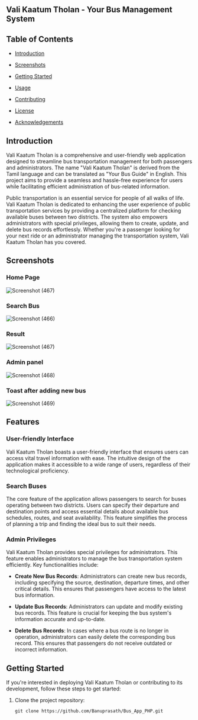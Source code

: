 ## Vali Kaatum Tholan - Your Bus Management System

## Table of Contents

- [Introduction](#introduction)

-  [Screenshots](#Screenshots)
- [Getting Started](#getting-started)
- [Usage](#usage)
- [Contributing](#contributing)
- [License](#license)
- [Acknowledgements](#acknowledgements)

## Introduction

Vali Kaatum Tholan is a comprehensive and user-friendly web application designed to streamline bus transportation management for both passengers and administrators. The name "Vali Kaatum Tholan" is derived from the Tamil language and can be translated as "Your Bus Guide" in English. This project aims to provide a seamless and hassle-free experience for users while facilitating efficient administration of bus-related information.

Public transportation is an essential service for people of all walks of life. Vali Kaatum Tholan is dedicated to enhancing the user experience of public transportation services by providing a centralized platform for checking available buses between two districts. The system also empowers administrators with special privileges, allowing them to create, update, and delete bus records effortlessly. Whether you're a passenger looking for your next ride or an administrator managing the transportation system, Vali Kaatum Tholan has you covered.

## Screenshots
### Home Page
![Screenshot (467)](https://github.com/Banuprasath/Bus_App_PHP/assets/92842537/246979ff-34d1-4e73-a9bf-c6e4ed6e812a)


### Search Bus
![Screenshot (466)](https://github.com/Banuprasath/Bus_App_PHP/assets/92842537/c2d14420-5bc4-43f7-835d-f9e1b3a43bcd)


### Result
![Screenshot (467)](https://github.com/Banuprasath/Bus_App_PHP/assets/92842537/15dc5977-a99a-4bcc-9e8c-e4738f56e24c)


### Admin panel
![Screenshot (468)](https://github.com/Banuprasath/Bus_App_PHP/assets/92842537/2426e072-b5ad-4d60-a53e-e2e38c394931)

### Toast after adding new bus

![Screenshot (469)](https://github.com/Banuprasath/Bus_App_PHP/assets/92842537/5bd952f6-7b2e-47d9-9510-2c261bc0e1b4)

## Features

### User-friendly Interface

Vali Kaatum Tholan boasts a user-friendly interface that ensures users can access vital travel information with ease. The intuitive design of the application makes it accessible to a wide range of users, regardless of their technological proficiency.

### Search Buses

The core feature of the application allows passengers to search for buses operating between two districts. Users can specify their departure and destination points and access essential details about available bus schedules, routes, and seat availability. This feature simplifies the process of planning a trip and finding the ideal bus to suit their needs.

### Admin Privileges

Vali Kaatum Tholan provides special privileges for administrators. This feature enables administrators to manage the bus transportation system efficiently. Key functionalities include:

- **Create New Bus Records**: Administrators can create new bus records, including specifying the source, destination, departure times, and other critical details. This ensures that passengers have access to the latest bus information.

- **Update Bus Records**: Administrators can update and modify existing bus records. This feature is crucial for keeping the bus system's information accurate and up-to-date.

- **Delete Bus Records**: In cases where a bus route is no longer in operation, administrators can easily delete the corresponding bus record. This ensures that passengers do not receive outdated or incorrect information.

## Getting Started

If you're interested in deploying Vali Kaatum Tholan or contributing to its development, follow these steps to get started:

1. Clone the project repository:

   ```shell
   git clone https://github.com/Banuprasath/Bus_App_PHP.git

